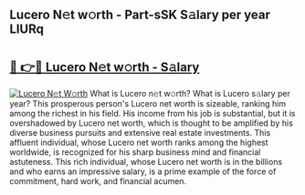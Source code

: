 ## Lucero N𝚎t w𝚘rth - Part-sSK S𝚊lary per year LlURq

# <h2><a href="http://gc1ltjh.nevu.top/?p=Lucero">🔗 👉🔴 Lucero N𝚎t w𝚘rth - S𝚊lary</a></h2>

[![Lucero N𝚎t W𝚘rth](https://i.imgur.com/Oavwk0R.jpeg)](http://gc1ltjh.nevu.top/?p=Lucero)
What is Lucero n𝚎t w𝚘rth? What is Lucero s𝚊lary per year?
This prosperous person's Lucero net worth is sizeable, ranking him among the richest in his field. His income from his job is substantial, but it is overshadowed by Lucero net worth, which is thought to be amplified by his diverse business pursuits and extensive real estate investments. This affluent individual, whose Lucero net worth ranks among the highest worldwide, is recognized for his sharp business mind and financial astuteness. This rich individual, whose Lucero net worth is in the billions and who earns an impressive salary, is a prime example of the force of commitment, hard work, and financial acumen.
